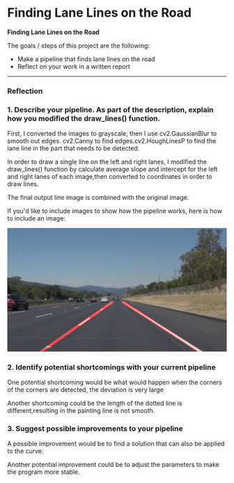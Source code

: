 # **Finding Lane Lines on the Road** 

**Finding Lane Lines on the Road**

The goals / steps of this project are the following:
* Make a pipeline that finds lane lines on the road
* Reflect on your work in a written report


[//]: # (Image References)

[image1]: ./test_images/solidWhiteRight.jpg_LINE.jpg

---

### Reflection

### 1. Describe your pipeline. As part of the description, explain how you modified the draw_lines() function.

First, I converted the images to grayscale, then I use cv2.GaussianBlur to smooth out edges.
cv2.Canny to find edges.cv2.HoughLinesP to find the lane line in the part that needs to be detected.

In order to draw a single line on the left and right lanes, I modified the draw_lines() function by calculate average slope and intercept for the left and right lanes of each image,then converted to coordinates in order to draw lines.

The final output line image is combined with the original image.

If you'd like to include images to show how the pipeline works, here is how to include an image: 

![alt text][image1]


### 2. Identify potential shortcomings with your current pipeline


One potential shortcoming would be what would happen when the corners of the corners are detected, the deviation is very large

Another shortcoming could be the length of the dotted line is different,resulting in the painting line is not smooth.


### 3. Suggest possible improvements to your pipeline

A possible improvement would be to find a solution that can also be applied to the curve.

Another potential improvement could be to adjust the parameters to make the program more stable.
